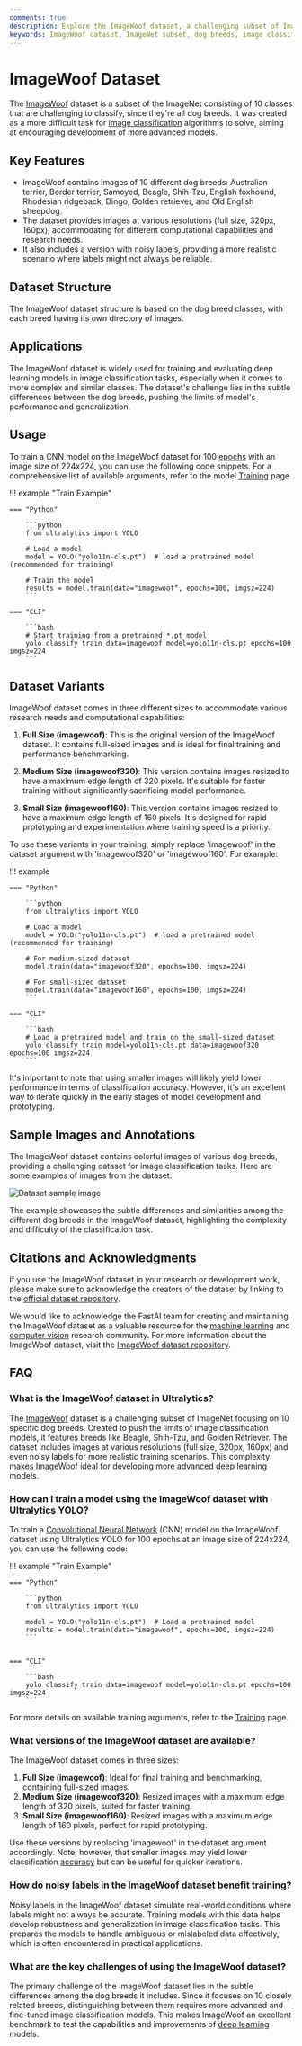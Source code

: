 ```yaml
---
comments: true
description: Explore the ImageWoof dataset, a challenging subset of ImageNet focusing on 10 dog breeds, designed to enhance image classification models. Learn more on Ultralytics Docs.
keywords: ImageWoof dataset, ImageNet subset, dog breeds, image classification, deep learning, machine learning, Ultralytics, training dataset, noisy labels
---
```


# ImageWoof Dataset

The [ImageWoof](https://github.com/fastai/imagenette) dataset is a subset of the ImageNet consisting of 10 classes that are challenging to classify, since they're all dog breeds. It was created as a more difficult task for [image classification](https://www.ultralytics.com/glossary/image-classification) algorithms to solve, aiming at encouraging development of more advanced models.

## Key Features

- ImageWoof contains images of 10 different dog breeds: Australian terrier, Border terrier, Samoyed, Beagle, Shih-Tzu, English foxhound, Rhodesian ridgeback, Dingo, Golden retriever, and Old English sheepdog.
- The dataset provides images at various resolutions (full size, 320px, 160px), accommodating for different computational capabilities and research needs.
- It also includes a version with noisy labels, providing a more realistic scenario where labels might not always be reliable.

## Dataset Structure

The ImageWoof dataset structure is based on the dog breed classes, with each breed having its own directory of images.

## Applications

The ImageWoof dataset is widely used for training and evaluating deep learning models in image classification tasks, especially when it comes to more complex and similar classes. The dataset's challenge lies in the subtle differences between the dog breeds, pushing the limits of model's performance and generalization.

## Usage

To train a CNN model on the ImageWoof dataset for 100 [epochs](https://www.ultralytics.com/glossary/epoch) with an image size of 224x224, you can use the following code snippets. For a comprehensive list of available arguments, refer to the model [Training](../../modes/train.md) page.

!!! example "Train Example"

    === "Python"

        ```python
        from ultralytics import YOLO

        # Load a model
        model = YOLO("yolo11n-cls.pt")  # load a pretrained model (recommended for training)

        # Train the model
        results = model.train(data="imagewoof", epochs=100, imgsz=224)
        ```

    === "CLI"

        ```bash
        # Start training from a pretrained *.pt model
        yolo classify train data=imagewoof model=yolo11n-cls.pt epochs=100 imgsz=224
        ```

## Dataset Variants

ImageWoof dataset comes in three different sizes to accommodate various research needs and computational capabilities:

1. **Full Size (imagewoof)**: This is the original version of the ImageWoof dataset. It contains full-sized images and is ideal for final training and performance benchmarking.

2. **Medium Size (imagewoof320)**: This version contains images resized to have a maximum edge length of 320 pixels. It's suitable for faster training without significantly sacrificing model performance.

3. **Small Size (imagewoof160)**: This version contains images resized to have a maximum edge length of 160 pixels. It's designed for rapid prototyping and experimentation where training speed is a priority.

To use these variants in your training, simply replace 'imagewoof' in the dataset argument with 'imagewoof320' or 'imagewoof160'. For example:

!!! example

    === "Python"

        ```python
        from ultralytics import YOLO

        # Load a model
        model = YOLO("yolo11n-cls.pt")  # load a pretrained model (recommended for training)

        # For medium-sized dataset
        model.train(data="imagewoof320", epochs=100, imgsz=224)

        # For small-sized dataset
        model.train(data="imagewoof160", epochs=100, imgsz=224)
        ```

    === "CLI"

        ```bash
        # Load a pretrained model and train on the small-sized dataset
        yolo classify train model=yolo11n-cls.pt data=imagewoof320 epochs=100 imgsz=224
        ```

It's important to note that using smaller images will likely yield lower performance in terms of classification accuracy. However, it's an excellent way to iterate quickly in the early stages of model development and prototyping.

## Sample Images and Annotations

The ImageWoof dataset contains colorful images of various dog breeds, providing a challenging dataset for image classification tasks. Here are some examples of images from the dataset:

![Dataset sample image](https://github.com/ultralytics/docs/releases/download/0/imagewoof-dataset-sample.avif)

The example showcases the subtle differences and similarities among the different dog breeds in the ImageWoof dataset, highlighting the complexity and difficulty of the classification task.

## Citations and Acknowledgments

If you use the ImageWoof dataset in your research or development work, please make sure to acknowledge the creators of the dataset by linking to the [official dataset repository](https://github.com/fastai/imagenette).

We would like to acknowledge the FastAI team for creating and maintaining the ImageWoof dataset as a valuable resource for the [machine learning](https://www.ultralytics.com/glossary/machine-learning-ml) and [computer vision](https://www.ultralytics.com/glossary/computer-vision-cv) research community. For more information about the ImageWoof dataset, visit the [ImageWoof dataset repository](https://github.com/fastai/imagenette).

## FAQ

### What is the ImageWoof dataset in Ultralytics?

The [ImageWoof](https://github.com/fastai/imagenette) dataset is a challenging subset of ImageNet focusing on 10 specific dog breeds. Created to push the limits of image classification models, it features breeds like Beagle, Shih-Tzu, and Golden Retriever. The dataset includes images at various resolutions (full size, 320px, 160px) and even noisy labels for more realistic training scenarios. This complexity makes ImageWoof ideal for developing more advanced deep learning models.

### How can I train a model using the ImageWoof dataset with Ultralytics YOLO?

To train a [Convolutional Neural Network](https://www.ultralytics.com/glossary/convolutional-neural-network-cnn) (CNN) model on the ImageWoof dataset using Ultralytics YOLO for 100 epochs at an image size of 224x224, you can use the following code:

!!! example "Train Example"

    === "Python"

        ```python
        from ultralytics import YOLO

        model = YOLO("yolo11n-cls.pt")  # Load a pretrained model
        results = model.train(data="imagewoof", epochs=100, imgsz=224)
        ```


    === "CLI"

        ```bash
        yolo classify train data=imagewoof model=yolo11n-cls.pt epochs=100 imgsz=224
        ```

For more details on available training arguments, refer to the [Training](../../modes/train.md) page.

### What versions of the ImageWoof dataset are available?

The ImageWoof dataset comes in three sizes:

1. **Full Size (imagewoof)**: Ideal for final training and benchmarking, containing full-sized images.
2. **Medium Size (imagewoof320)**: Resized images with a maximum edge length of 320 pixels, suited for faster training.
3. **Small Size (imagewoof160)**: Resized images with a maximum edge length of 160 pixels, perfect for rapid prototyping.

Use these versions by replacing 'imagewoof' in the dataset argument accordingly. Note, however, that smaller images may yield lower classification [accuracy](https://www.ultralytics.com/glossary/accuracy) but can be useful for quicker iterations.

### How do noisy labels in the ImageWoof dataset benefit training?

Noisy labels in the ImageWoof dataset simulate real-world conditions where labels might not always be accurate. Training models with this data helps develop robustness and generalization in image classification tasks. This prepares the models to handle ambiguous or mislabeled data effectively, which is often encountered in practical applications.

### What are the key challenges of using the ImageWoof dataset?

The primary challenge of the ImageWoof dataset lies in the subtle differences among the dog breeds it includes. Since it focuses on 10 closely related breeds, distinguishing between them requires more advanced and fine-tuned image classification models. This makes ImageWoof an excellent benchmark to test the capabilities and improvements of [deep learning](https://www.ultralytics.com/glossary/deep-learning-dl) models.
